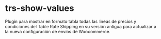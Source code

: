 # trs-show-values
Plugin para mostrar en formato tabla todas las lineas de precios y condiciones del Table Rate Shipping en su versión antigua para actualizar a la nueva configuración de envíos de Woocommerce.
